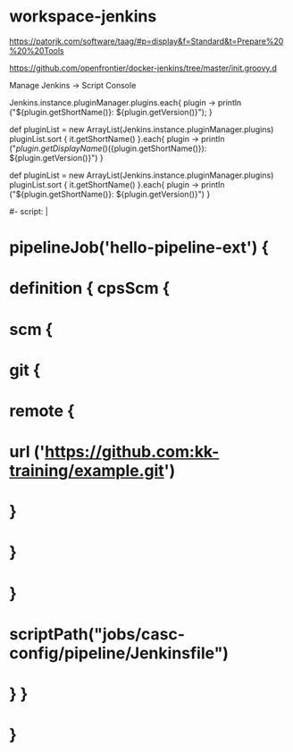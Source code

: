 # workspace-jenkins

https://patorjk.com/software/taag/#p=display&f=Standard&t=Prepare%20%20%20Tools

https://github.com/openfrontier/docker-jenkins/tree/master/init.groovy.d


Manage Jenkins -> Script Console

 Jenkins.instance.pluginManager.plugins.each{
    plugin ->
    println ("${plugin.getShortName()}: ${plugin.getVersion()}");
  }

  def pluginList = new ArrayList(Jenkins.instance.pluginManager.plugins)
pluginList.sort { it.getShortName() }.each{
  plugin -> 
    println ("${plugin.getDisplayName()} (${plugin.getShortName()}): ${plugin.getVersion()}")
}

def pluginList = new ArrayList(Jenkins.instance.pluginManager.plugins)
pluginList.sort { it.getShortName() }.each{
  plugin -> 
    println ("${plugin.getShortName()}: ${plugin.getVersion()}")
}


#- script: |
#    pipelineJob('hello-pipeline-ext') {
#      definition { cpsScm {
#          scm {
#            git {
#              remote {
#                url ('https://github.com:kk-training/example.git')
#              }
#            }
#          }
#          scriptPath("jobs/casc-config/pipeline/Jenkinsfile")
#      } }
#    }
